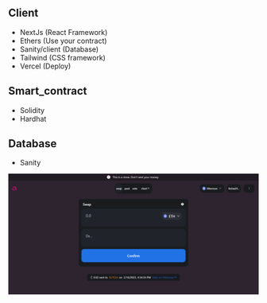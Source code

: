 ## Client

- NextJs (React Framework)
- Ethers  (Use your contract)
- Sanity/client (Database)
- Tailwind (CSS framework)
- Vercel (Deploy)

## Smart_contract

- Solidity
- Hardhat

## Database

- Sanity

![uniswap](./uniswap.png)

